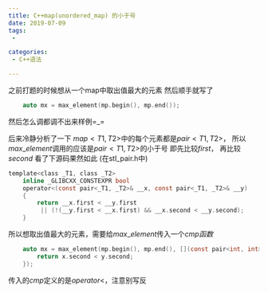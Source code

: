 ```yaml
---
title: C++map(unordered_map) 的小于号
date: 2019-07-09
tags:
 - 

categories:
 - C++语法

---
```


之前打题的时候想从一个map中取出值最大的元素
然后顺手就写了

```c
    auto mx = max_element(mp.begin(), mp.end());
```
然后怎么调都调不出来样例=_=

后来冷静分析了一下
$map<T1, T2>$中的每个元素都是$pair<T1, T2>$，
所以$max\_element$调用的应该是$pair<T1, T2>$的小于号
即先比较$first$， 再比较$second$
看了下源码果然如此
(在stl_pair.h中)
```c
template<class _T1, class _T2>
    inline _GLIBCXX_CONSTEXPR bool
    operator<(const pair<_T1, _T2>& __x, const pair<_T1, _T2>& __y)
    { 
    	return __x.first < __y.first
	     || (!(__y.first < __x.first) && __x.second < __y.second); 
	}
```
所以想取出值最大的元素，需要给$max\_element$传入一个$cmp函数$

```c
    auto mx = max_element(mp.begin(), mp.end(), [](const pair<int, int> &x, const pair<int, int> &y){
        return x.second < y.second;
    });
```
传入的$cmp$定义的是$operator<$，注意别写反

